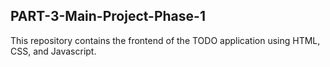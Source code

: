 ## PART-3-Main-Project-Phase-1

This repository contains the frontend of the TODO application using HTML, CSS, and Javascript.
